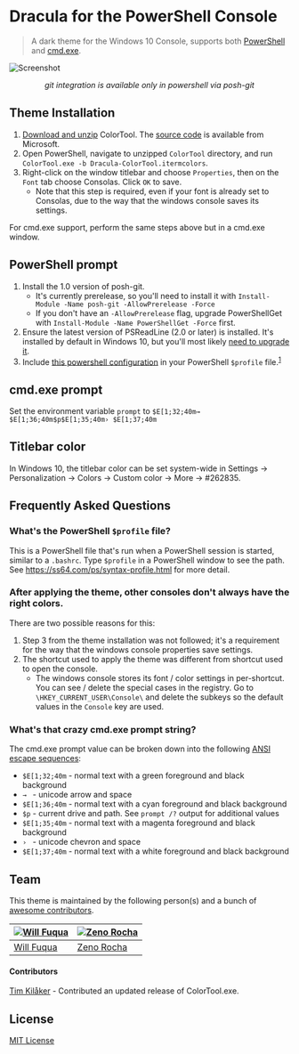 # Dracula for the PowerShell Console

> A dark theme for the Windows 10 Console, supports both [PowerShell](https://github.com/PowerShell/PowerShell) and [cmd.exe](https://en.wikipedia.org/wiki/Cmd.exe).

![Screenshot](https://raw.githubusercontent.com/waf/dracula-cmd/master/images/screenshot.png)

<p align="center"><i>git integration is available only in powershell via posh-git</i></p>

## Theme Installation

1. [Download and unzip](https://raw.githubusercontent.com/waf/dracula-cmd/master/dist/ColorTool.zip) ColorTool. The [source code](https://github.com/Microsoft/console/tree/master/tools/ColorTool) is available from Microsoft.
1. Open PowerShell, navigate to unzipped `ColorTool` directory, and run `ColorTool.exe -b Dracula-ColorTool.itermcolors`.
1. Right-click on the window titlebar and choose `Properties`, then on the `Font` tab choose Consolas. Click `OK` to save.
    - Note that this step is required, even if your font is already set to Consolas, due to the way that the windows console saves its settings.

For cmd.exe support, perform the same steps above but in a cmd.exe window.

## PowerShell prompt

1. Install the 1.0 version of posh-git.
    - It's currently prerelease, so you'll need to install it with `Install-Module -Name posh-git -AllowPrerelease -Force`
    - If you don't have an `-AllowPrerelease` flag, upgrade PowerShellGet with `Install-Module -Name PowerShellGet -Force` first.
1. Ensure the latest version of PSReadLine (2.0 or later) is installed. It's installed by default in Windows 10, but you'll most likely [need to upgrade it](https://github.com/lzybkr/PSReadLine#user-content-upgrading).
1. Include [this powershell configuration](https://github.com/dracula/powershell/blob/master/theme/dracula-prompt-configuration.ps1) in your PowerShell `$profile` file.<sup>[1](#whats-the-powershell-profile-file "What's the PowerShell `$profile` file?")</sup>

## cmd.exe prompt

Set the environment variable `prompt` to `$E[1;32;40m→ $E[1;36;40m$p$E[1;35;40m› $E[1;37;40m`

## Titlebar color

In Windows 10, the titlebar color can be set system-wide in Settings → Personalization → Colors → Custom color → More → #262835.

## Frequently Asked Questions

### What's the PowerShell `$profile` file?

This is a PowerShell file that's run when a PowerShell session is started, similar to a `.bashrc`. Type `$profile` in a PowerShell window to see the path. See https://ss64.com/ps/syntax-profile.html for more detail.

### After applying the theme, other consoles don't always have the right colors.

There are two possible reasons for this:

1. Step 3 from the theme installation was not followed; it's a requirement for the way that the windows console properties save settings.
1. The shortcut used to apply the theme was different from shortcut used to open the console.
    - The windows console stores its font / color settings in per-shortcut. You can see / delete the special cases in the registry. Go to `\HKEY_CURRENT_USER\Console\` and delete the subkeys so the default values in the `Console` key are used.

### What's that crazy cmd.exe prompt string?

The cmd.exe prompt value can be broken down into the following [ANSI escape sequences](http://ascii-table.com/ansi-escape-sequences.php):

- `$E[1;32;40m` - normal text with a green foreground and black background
- `→ ` - unicode arrow and space
- `$E[1;36;40m` - normal text with a cyan foreground and black background
- `$p` - current drive and path. See `prompt /?` output for additional values
- `$E[1;35;40m` - normal text with a magenta foreground and black background
- `› ` - unicode chevron and space
- `$E[1;37;40m` - normal text with a white foreground and black background

## Team

This theme is maintained by the following person(s) and a bunch of [awesome contributors](https://github.com/dracula/powershell/graphs/contributors).

[![Will Fuqua](https://avatars3.githubusercontent.com/u/97195?v=3&s=70)](https://github.com/waf) | [![Zeno Rocha](https://avatars2.githubusercontent.com/u/398893?v=3&s=70)](https://github.com/zenorocha)
--- | ---
[Will Fuqua](https://github.com/waf) | [Zeno Rocha](https://github.com/zenorocha)

#### Contributors

[Tim Kilåker](https://github.com/TKilaker) - Contributed an updated release of ColorTool.exe.

## License

[MIT License](./LICENSE)
